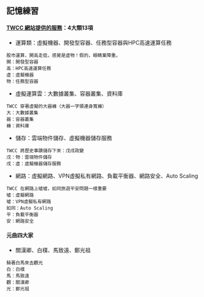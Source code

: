 ## 記憶練習
 
#### [TWCC 網站提供的服務](https://www.ithome.com.tw/news/130695)：4大類13項
- 運算類：虛擬機器、開發型容器、任務型容器與HPC高速運算任務
```
股市運算，開高走低，感覺是虛物！假的，眼睛業障重。
開：開發型容器
高：HPC高速運算任務
虛：虛擬機器
物：任務型容器
```
- 虛擬運算雲：大數據叢集、容器叢集、資料庫
```
TWCC 穿著虛擬的大器褲（大器一字領連身寬褲）
大：大數據叢集
器：容器叢集
褲：資料庫
```

- 儲存：雲端物件儲存、虛擬機器儲存服務
```
TWCC 將歷史事蹟儲存下來：戊戌政變
戊：物：雲端物件儲存
戌：虛：虛擬機器儲存服務
```

- 網路：虛擬網路、VPN虛擬私有網路、負載平衡器、網路安全、Auto Scaling
```
TWCC 在網路上噓噓，如同旅遊平安問題一樣重要
噓：虛擬網路
噓：VPN虛擬私有網路
如同：Auto Scaling
平：負載平衡器
安：網路安全
```

#### 元曲四大家
- 關漢卿、白樸、馬致遠、鄭光祖
```
騎著白馬來去觀光
白：白樸
馬：馬致遠
觀：關漢卿
光：鄭光祖

```
